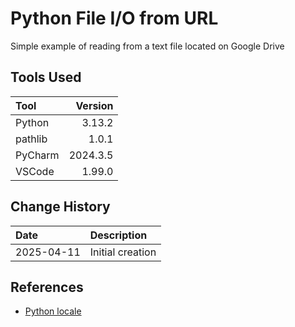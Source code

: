 # Python File I/O from URL
Simple example of reading from a text file located on Google Drive

## Tools Used

| Tool    |  Version |
|:--------|---------:|
| Python  |   3.13.2 |
| pathlib |    1.0.1 |
| PyCharm | 2024.3.5 |
| VSCode  |   1.99.0 |

## Change History

| Date       | Description      |
|:-----------|:-----------------|
| 2025-04-11 | Initial creation |

## References
* [Python locale](https://docs.python.org/3/library/locale.html)